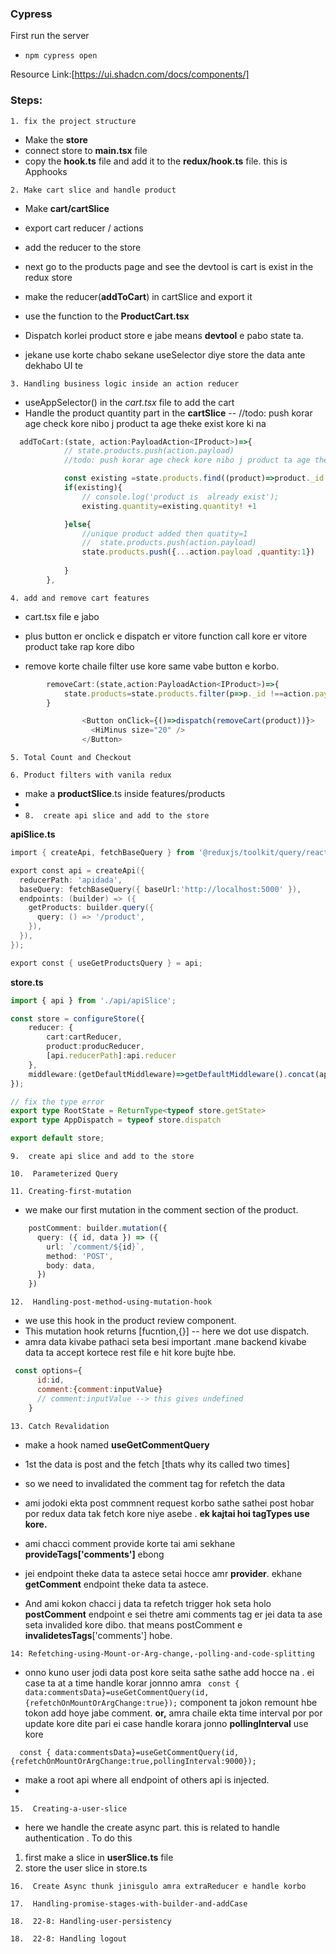 ###    Cypress 

First run the server 

- `npm cypress open`

Resource Link:[https://ui.shadcn.com/docs/components/]

###   Steps:

`1. fix the project structure`

- Make the **store**
- connect store to **main.tsx** file
- copy the **hook.ts** file and add it to the **redux/hook.ts** file. this is Apphooks

`2. Make cart slice and handle product`

- Make **cart/cartSlice**
- export cart reducer / actions
- add the reducer to the store
- next go to the products page and see the devtool is cart is exist in the redux store
- make the reducer(**addToCart**) in cartSlice and export it
- use the function to the **ProductCart.tsx** 

- Dispatch korlei product store e jabe means **devtool** e pabo state ta.

- jekane use korte chabo sekane useSelector diye store the data ante dekhabo UI te

`3. Handling business logic inside an action reducer`

- useAppSelector() in the *cart.tsx* file to add the cart
- Handle the product quantity part in the **cartSlice**
--  //todo: push korar age check kore nibo j product ta age theke exist kore ki na


```javascript
  addToCart:(state, action:PayloadAction<IProduct>)=>{
            // state.products.push(action.payload)
            //todo: push korar age check kore nibo j product ta age theke exist kore ki na

            const existing =state.products.find((product)=>product._id ===action.payload._id);
            if(existing){
                // console.log('product is  already exist');
                existing.quantity=existing.quantity! +1

            }else{
                //unique product added then quatity=1
                //  state.products.push(action.payload)
                state.products.push({...action.payload ,quantity:1})
               
            }
        },
```


`4. add and remove cart features`

- cart.tsx file e jabo 

- plus button er onclick e dispatch er vitore function call kore er vitore product take rap kore dibo

- remove korte chaile filter use kore same vabe button e korbo.

```ts
        removeCart:(state,action:PayloadAction<IProduct>)=>{
            state.products=state.products.filter(p=>p._id !==action.payload._id)
        }
```

```ts
                <Button onClick={()=>dispatch(removeCart(product))}>
                  <HiMinus size="20" />
                </Button>
```


`5. Total Count and Checkout`

`6. Product filters with vanila redux`

- make a **productSlice**.ts inside features/products
- 
- `8.  create api slice and add to the store`

**apiSlice.ts**

```powershell
import { createApi, fetchBaseQuery } from '@reduxjs/toolkit/query/react';

export const api = createApi({
  reducerPath: 'apidada',
  baseQuery: fetchBaseQuery({ baseUrl:'http://localhost:5000' }),
  endpoints: (builder) => ({
    getProducts: builder.query({
      query: () => '/product',
    }),
  }),
});

export const { useGetProductsQuery } = api;
```
**store.ts**

```typescript
import { api } from './api/apiSlice';

const store = configureStore({
    reducer: {
        cart:cartReducer,
        product:producReducer,
        [api.reducerPath]:api.reducer
    },
    middleware:(getDefaultMiddleware)=>getDefaultMiddleware().concat(api.middleware)
});

// fix the type error 
export type RootState = ReturnType<typeof store.getState>
export type AppDispatch = typeof store.dispatch

export default store;
```

 `9.  create api slice and add to the store`

 `10.  Parameterized Query`

 `11. Creating-first-mutation`

- we make our first mutation in the comment section of the product.

```typescript
    postComment: builder.mutation({
      query: ({ id, data }) => ({
        url: `/comment/${id}`,
        method: 'POST',
        body: data,
      })
    })

```
`12.  Handling-post-method-using-mutation-hook`

-    we use this hook in the product review component.
-    This mutation  hook returns [fucntion,{}] -- here we dot use dispatch.
-  amra data kivabe pathaci seta besi important .mane backend kivabe data ta accept kortece rest file 
    e hit kore bujte hbe.

```javascript
 const options={
      id:id,
      comment:{comment:inputValue}
      // comment:inputValue --> this gives undefined 
    }
```

`13. Catch Revalidation`
- make a hook named  **useGetCommentQuery**
- 1st the data is post and the fetch [thats why its called two times]
- so we need to invalidated the comment tag for refetch the data
- ami jodoki ekta post commnent request korbo sathe sathei post hobar por
  redux data tak fetch kore niye asebe . **ek kajtai hoi tagTypes use kore.**
- ami chacci comment provide korte tai ami sekhane **provideTags['comments']**
 ebong 

- jei endpoint theke data ta astece setai hocce amr **provider**. ekhane **getComment** endpoint
  theke data ta astece.
- And ami kokon chacci j data ta refetch trigger hok seta holo **postComment** endpoint e
  sei thetre ami comments tag er jei data ta ase seta invalided kore dibo. that means postComment
  e **invalidetesTags**['comments'] hobe. 



`14: Refetching-using-Mount-or-Arg-change,-polling-and-code-splitting`

- onno kuno user jodi data post kore seita sathe sathe add hocce na . ei case ta at a time 
    handle korar jonnno amra 
` const { data:commentsData}=useGetCommentQuery(id,{refetchOnMountOrArgChange:true});`
component ta jokon remount hbe tokon add hoye jabe comment.
**or,**
amra chaile ekta time interval por por update kore dite pari ei case handle korara jonno **pollingInterval** use kore

`  const { data:commentsData}=useGetCommentQuery(id,{refetchOnMountOrArgChange:true,pollingInterval:9000});`

- make a root api where all endpoint of others api is injected.
- 
`15.  Creating-a-user-slice`
- here we handle the create async part. this is related to handle authentication . To do this 

1. first make a slice in **userSlice.ts** file
2. store the user slice in store.ts 



`16.  Create Async thunk jinisgulo amra extraReducer e handle korbo` 

`17.  Handling-promise-stages-with-builder-and-addCase` 

`18.  22-8: Handling-user-persistency  ` 

`18.  22-8: Handling logout  ` 